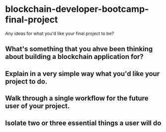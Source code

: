 # blockchain-developer-bootcamp-final-project

Any ideas for what you'd like your final project to be?

What's something that you ahve been thinking about building a blockchain application for?
  -

Explain in a very simple way what you'd like your project to do.
  -
  
  
Walk through a single workflow for the future user of your project.
  -
  

Isolate two or three essential things a user will do
  -
 
